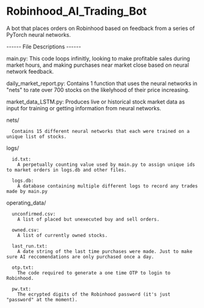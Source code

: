 # Robinhood_AI_Trading_Bot
A bot that places orders on Robinhood based on feedback from a series of PyTorch neural networks.


------ File Descriptions ------

  main.py: 
    This code loops infinitly, looking to make profitable sales during market hours, and making purchases near market close based on neural network feedback.
  
  daily_market_report.py: 
    Contains 1 function that uses the neural networks in "nets" to rate over 700 stocks on the likelyhood of their price increasing.
  
  market_data_LSTM.py: 
    Produces live or historical stock market data as input for training or getting information from neural networks.
  
  
  nets/ 
  
      Contains 15 different neural networks that each were trained on a unique list of stocks.
  
  
  logs/ 
  
      id.txt: 
        A perpetually counting value used by main.py to assign unique ids to market orders in logs.db and other files.
  
      logs.db: 
        A database containing multiple different logs to record any trades made by main.py
  
  
  operating_data/ 
  
      unconfirmed.csv: 
        A list of placed but unexecuted buy and sell orders.
      
      owned.csv: 
        A list of currently owned stocks.
      
      last_run.txt: 
        A date string of the last time purchases were made. Just to make sure AI reccomendations are only purchased once a day.
        
      otp.txt: 
        The code required to generate a one time OTP to login to Robinhood.
        
      pw.txt: 
        The ecrypted digits of the Robinhood password (it's just "password" at the moment).
